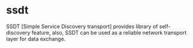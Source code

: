 # ssdt
SSDT [Simple Service Discovery transport] provides library of self-discovery feature, also, SSDT can be used as a reliable network transport layer for data exchange.
